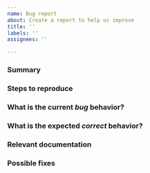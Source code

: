 ```yaml
---
name: Bug report
about: Create a report to help us improve
title: ''
labels: ''
assignees: ''

---
```


### Summary
<!-- A concise summary of the bug that was encountered -->

### Steps to reproduce
<!-- An exact set of steps that can be used to recreate the bug that was encountered. If it is possible to create a short example that isolates the problem, that's even better! -->

### What is the current *bug* behavior?
<!-- What is the unexpected behavior that is being encountered -->

### What is the expected *correct* behavior?
<!-- What is the expected behavior that *should* be encoutered instead -->

### Relevant documentation
<!-- If possible, please include logs or screenshots of the issue -->

### Possible fixes
<!-- If you suspect you know what the issue is, please let us know! If not, it is acceptable to simply put "unknown." -->
